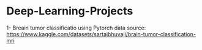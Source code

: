 # Deep-Learning-Projects
1- Breain tumor classificatio using Pytorch
data source: https://www.kaggle.com/datasets/sartajbhuvaji/brain-tumor-classification-mri
